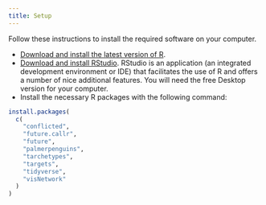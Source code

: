 ```yaml
---
title: Setup
---
```


Follow these instructions to install the required software on your computer.

- [Download and install the latest version of R](https://www.r-project.org/).
- [Download and install RStudio](https://www.rstudio.com/products/rstudio/download/#download). RStudio is an application (an integrated development environment or IDE) that facilitates the use of R and offers a number of nice additional features. You will need the free Desktop version for your computer.
- Install the necessary R packages with the following command:

```r
install.packages(
  c(
    "conflicted",
    "future.callr",
    "future",
    "palmerpenguins",
    "tarchetypes",
    "targets",
    "tidyverse",
    "visNetwork"
  )
)
```
